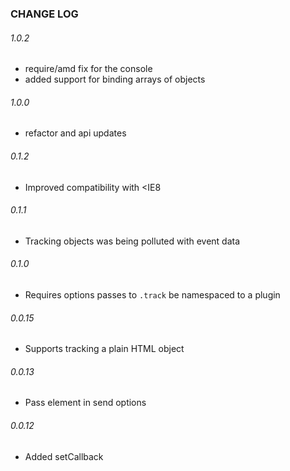 ### CHANGE LOG
###### 1.0.2
* require/amd fix for the console
* added support for binding arrays of objects

###### 1.0.0
* refactor and api updates

###### 0.1.2
* Improved compatibility with <IE8

###### 0.1.1
* Tracking objects was being polluted with event data

###### 0.1.0
* Requires options passes to `.track` be namespaced to a plugin

###### 0.0.15
* Supports tracking a plain HTML object

###### 0.0.13
* Pass element in send options

###### 0.0.12
* Added setCallback
